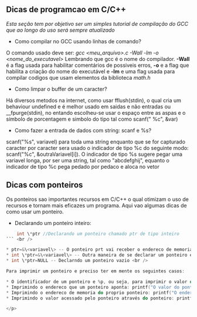 ## Dicas de programcao em C/C++

<p>

*Esta seção tem por objetivo ser um simples tutorial de compilação do GCC que ao longo do uso será sempre atualizado*

* Como compilar no GCC usando linhas de comando?

O comando usado deve ser: *gcc <meu_arquivo>.c -Wall -lm -o <nome_do_executavel>* Lembrando que gcc é o nome do compilador. **-Wall** é a flag usada para habilitar comentários de possiveis erros, **-o** e a flag que habilita a criação do nome do executável e **-lm** e uma flag usada para compilar codigos que usam elementos da biblioteca *math.h*  

* Como limpar o buffer de um caracter?

Há diversos metodos na internet, como usar fflush(stdin), o qual cria um behaviour undefined e é melhor usado em saidas e não entradas ou \__fpurge(stdin), no entando escolheu-se usar o espaço entre as aspas e o símbolo de porcentagem e simbolo do tipo tal como scanf(" %c", &var)

* Como fazer a entrada de dados com string: scanf e %s?

scanf("%s", variavel) para toda uma string enquanto que se for capturado caracter por caracter sera usado o indicador de tipo %c do seguinte modo: scanf("%c", &outraVariavel\[i]). O indicador de tipo %s sugere pegar uma variavel longa, por ser uma string, tal como "abcdefghij", equanto o indicador de tipo %c pega pedado por pedaco e aloca no vetor

</p>

## Dicas com ponteiros

<p>

Os ponteiros sao importantes recursos em C/C++ o qual otimizam o uso de recursos e tornam mais eficazes um programa. Aqui vao algumas dicas de como usar um ponteiro.

* Declarando um ponteiro inteiro: 
```c 
    int \*ptr //Declarando um ponteiro chamado ptr de tipo inteiro
``` <br />

* ptr=&\<variavel\> -- O ponteiro prt vai receber o endereco de memoria \<da variavel\> <br />
* int \*ptr=&\<variavel\> -- Outra maneira de se declarar um ponteiro e ainda receber seu endereco de memoria <br />
* int \*ptr=NULL -- Declarndo um ponteiro vazio <br />

Para imprimir um ponteiro e preciso ter em mente os seguintes casos:

* O identificador de um ponteiro e %p, ou seja, para imprimir o valor do ponteiro que ele aponta ou o seu proprio endereco de memoria
* Imprimindo o endereco que um ponteiro aponta: printf("O valor do ponteiro pont apontado em x e: %p \n", ptr);
* Imprimindo o endereco de memoria do proprio ponteiro: printf("O endereço do ponteiro pont e: %p \n", &ptr); 
* Imprimindo o valor acessado pelo ponteiro através do ponteiro: printf("O valor de x acessado pelo ponteiro pont e: %d \n", \*ptr);

</p>